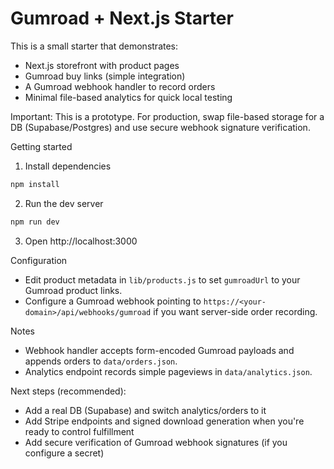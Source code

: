 # Gumroad + Next.js Starter

This is a small starter that demonstrates:

- Next.js storefront with product pages
- Gumroad buy links (simple integration)
- A Gumroad webhook handler to record orders
- Minimal file-based analytics for quick local testing

Important: This is a prototype. For production, swap file-based storage for a DB (Supabase/Postgres) and use secure webhook signature verification.

Getting started

1. Install dependencies

```powershell
npm install
```

2. Run the dev server

```powershell
npm run dev
```

3. Open http://localhost:3000

Configuration

- Edit product metadata in `lib/products.js` to set `gumroadUrl` to your Gumroad product links.
- Configure a Gumroad webhook pointing to `https://<your-domain>/api/webhooks/gumroad` if you want server-side order recording.

Notes

- Webhook handler accepts form-encoded Gumroad payloads and appends orders to `data/orders.json`.
- Analytics endpoint records simple pageviews in `data/analytics.json`.

Next steps (recommended):
- Add a real DB (Supabase) and switch analytics/orders to it
- Add Stripe endpoints and signed download generation when you're ready to control fulfillment
- Add secure verification of Gumroad webhook signatures (if you configure a secret)
